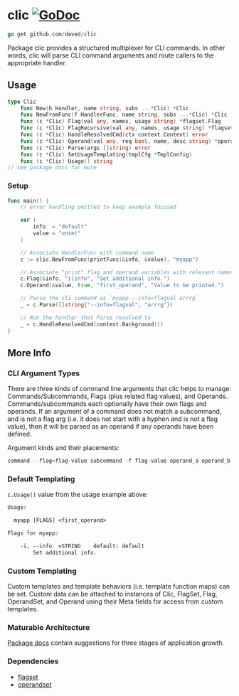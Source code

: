 # clic [![GoDoc](https://pkg.go.dev/badge/github.com/daved/clic.svg)](https://pkg.go.dev/github.com/daved/clic)

```go
go get github.com/daved/clic
```

Package clic provides a structured multiplexer for CLI commands. In other words, clic will parse CLI
command arguments and route callers to the appropriate handler.

## Usage

```go
type Clic
    func New(h Handler, name string, subs ...*Clic) *Clic
    func NewFromFunc(f HandlerFunc, name string, subs ...*Clic) *Clic
    func (c *Clic) Flag(val any, names, usage string) *flagset.Flag
    func (c *Clic) FlagRecursive(val any, names, usage string) *flagset.Flag
    func (c *Clic) HandleResolvedCmd(ctx context.Context) error
    func (c *Clic) Operand(val any, req bool, name, desc string) *operandset.Operand
    func (c *Clic) Parse(args []string) error
    func (c *Clic) SetUsageTemplating(tmplCfg *TmplConfig)
    func (c *Clic) Usage() string
// see package docs for more
```

### Setup

```go
func main() {
    // error handling omitted to keep example focused

    var (
        info  = "default"
        value = "unset"
    )

    // Associate HandlerFunc with command name
    c := clic.NewFromFunc(printFunc(&info, &value), "myapp")

    // Associate "print" flag and operand variables with relevant names
    c.Flag(&info, "i|info", "Set additional info.")
    c.Operand(&value, true, "first_operand", "Value to be printed.")

    // Parse the cli command as `myapp --info=flagval arrrg`
    _ = c.Parse([]string{"--info=flagval", "arrrg"})

    // Run the handler that Parse resolved to
    _ = c.HandleResolvedCmd(context.Background())
}
```

## More Info

### CLI Argument Types

There are three kinds of command line arguments that clic helps to manage: Commands/Subcommands,
Flags (plus related flag values), and Operands. Commands/subcommands each optionally have their own
flags and operands. If an argument of a command does not match a subcommand, and is not a flag arg
(i.e. it does not start with a hyphen and is not a flag value), then it will be parsed as an operand
if any operands have been defined.

Argument kinds and their placements:

```go
command --flag=flag-value subcommand -f flag-value operand_a operand_b
```

### Default Templating

`c.Usage()` value from the usage example above:

```txt
Usage:

  myapp [FLAGS] <first_operand>

Flags for myapp:

    -i, --info  =STRING    default: default
        Set additional info.
```

### Custom Templating

Custom templates and template behaviors (i.e. template function maps) can be set. Custom data can be
attached to instances of Clic, FlagSet, Flag, OperandSet, and Operand using their Meta fields for
access from custom templates.

### Maturable Architecture

[Package docs](https://pkg.go.dev/github.com/daved/clic) contain suggestions for three stages of
application growth.

### Dependencies

- [flagset](https://github.com/daved/flagset)
- [operandset](https://github.com/daved/operandset)
